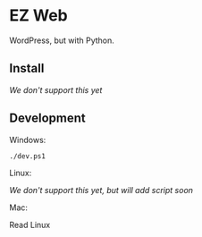 # EZ Web

WordPress, but with Python.

## Install
_We don't support this yet_

## Development
Windows:
```
./dev.ps1
```

Linux:

_We don't support this yet, but will add script soon_

Mac:

Read Linux